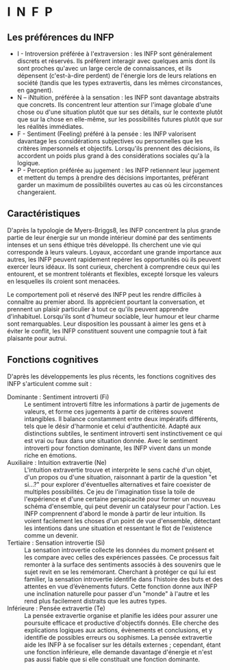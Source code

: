 <!DOCTYPE html>
<html>
    <head>
        <title>INFP</title>
        <meta charset="utf-8">
        <link rel="stylesheet" href="cours.css">
    </head>
    <body>
        <h1>I&ensp;N&ensp;F&ensp;P</h1>
        <h2>Les préférences du INFP</h2>
            <ul>
                <li><span class="typobold">I - Introversion préférée à l'extraversion :</span> les INFP sont généralement discrets et réservés. Ils préfèrent interagir avec quelques amis dont ils sont proches qu'avec un large cercle de connaissances, et ils dépensent (c'est-à-dire perdent) de l'énergie lors de leurs relations en société (tandis que les types extravertis, dans les mêmes circonstances, en gagnent).</li>
                <li><span class="typobold">N – iNtuition, préférée à la sensation :</span> les INFP sont davantage abstraits que concrets. Ils concentrent leur attention sur l'image globale d'une chose ou d'une situation plutôt que sur ses détails, sur le contexte plutôt que sur la chose en elle-même, sur les possibilités futures plutôt que sur les réalités immédiates.</li>
                <li><span class="typobold">F - Sentiment (Feeling) préféré à la pensée :</span> les INFP valorisent davantage les considérations subjectives ou personnelles que les critères impersonnels et objectifs. Lorsqu'ils prennent des décisions, ils accordent un poids plus grand à des considérations sociales qu'à la logique.</li>
                <li><span class="typobold">P - Perception préférée au jugement :</span> les INFP retiennent leur jugement et mettent du temps à prendre des décisions importantes, préférant garder un maximum de possibilités ouvertes au cas où les circonstances changeraient.</li>
            </ul>
        <h2>Caractéristiques</h2>
            <p>D'après la typologie de Myers-Briggs8, les INFP concentrent la plus grande partie de leur énergie sur un monde intérieur dominé par des sentiments intenses et un sens éthique très développé. Ils cherchent une vie qui corresponde à leurs valeurs. Loyaux, accordant une grande importance aux autres, les INFP peuvent rapidement repérer les opportunités où ils peuvent exercer leurs idéaux. Ils sont curieux, cherchent à comprendre ceux qui les entourent, et se montrent tolérants et flexibles, excepté lorsque les valeurs en lesquelles ils croient sont menacées.</p>
            <p>Le comportement poli et réservé des INFP peut les rendre difficiles à connaître au premier abord. Ils apprécient pourtant la conversation, et prennent un plaisir particulier à tout ce qu'ils peuvent apprendre d'inhabituel. Lorsqu'ils sont d'humeur sociable, leur humour et leur charme sont remarquables. Leur disposition les poussant à aimer les gens et à éviter le conflit, les INFP constituent souvent une compagnie tout à fait plaisante pour autrui. </p>
        <h2>Fonctions cognitives</h2>
        <p>D'après les développements les plus récents, les fonctions cognitives des INFP s'articulent comme suit : </p>
            <dl>
                <dt>Dominante : Sentiment introverti (Fi)</dt> <dd>Le sentiment introverti filtre les informations à partir de jugements de valeurs, et forme ces jugements à partir de critères souvent intangibles. Il balance constamment entre deux impératifs différents, tels que le désir d'harmonie et celui d'authenticité. Adapté aux distinctions subtiles, le sentiment introverti sent instinctivement ce qui est vrai ou faux dans une situation donnée. Avec le sentiment introverti pour fonction dominante, les INFP vivent dans un monde riche en émotions.</dd>
                <dt>Auxiliaire : Intuition extravertie (Ne)</dt> <dd>L'intuition extravertie trouve et interprète le sens caché d'un objet, d'un propos ou d'une situation, raisonnant à partir de la question "et si...?" pour explorer d'éventuelles alternatives et faire coexister de multiples possibilités. Ce jeu de l'imagination tisse la toile de l'expérience et d'une certaine perspicacité pour former un nouveau schéma d'ensemble, qui peut devenir un catalyseur pour l'action. Les INFP comprennent d'abord le monde à partir de leur intuition. Ils voient facilement les choses d'un point de vue d'ensemble, détectant les intentions dans une situation et ressentant le flot de l'existence comme un devenir.</dd>
                <dt>Tertiaire : Sensation introvertie (Si)</dt> <dd>La sensation introvertie collecte les données du moment présent et les compare avec celles des expériences passées. Ce processus fait remonter à la surface des sentiments associés à des souvenirs que le sujet revit en se les remémorant. Cherchant à protéger ce qui lui est familier, la sensation introvertie identifie dans l'histoire des buts et des attentes en vue d’évènements futurs. Cette fonction donne aux INFP une inclination naturelle pour passer d'un "monde" à l'autre et les rend plus facilement distraits que les autres types.</dd>
                <dt>Inférieure : Pensée extravertie (Te)</dt> <dd>La pensée extravertie organise et planifie les idées pour assurer une poursuite efficace et productive d'objectifs donnés. Elle cherche des explications logiques aux actions, évènements et conclusions, et y identifie de possibles erreurs ou sophismes. La pensée extravertie aide les INFP à se focaliser sur les détails externes ; cependant, étant une fonction inférieure, elle demande davantage d'énergie et n'est pas aussi fiable que si elle constituait une fonction dominante.</dd>
            </dl>
    </body>
</html>
